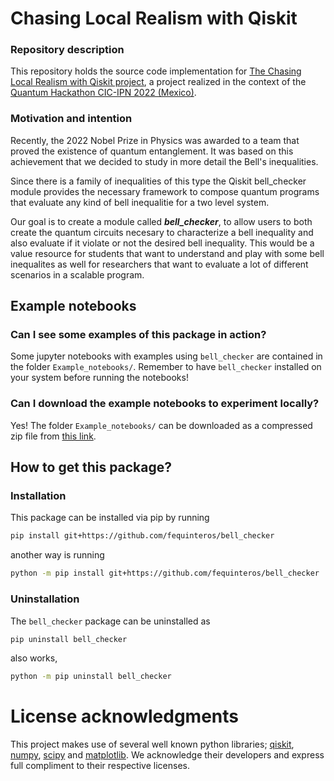 # Chasing Local Realism with Qiskit

### Repository description

This repository holds the source code implementation for [The Chasing Local Realism with Qiskit project](https://qiskitfallfest.hypeinnovation.com/servlet/hype/IMT?documentTableId=396317333666442236&userAction=Browse&templateName=&documentId=6a036544ae39543c84ea2ffe63841209), a project realized in the context of the [Quantum Hackathon CIC-IPN 2022 (Mexico)](https://qiskitfallfest.hypeinnovation.com/servlet/hype/IMT?documentTableId=396317333666442202&userAction=Browse&templateName=&documentId=a239a36c6092232735d7fc1e7e52aa03).

### Motivation and intention

Recently, the 2022 Nobel Prize in Physics was awarded to a team that proved the existence of quantum entanglement. It was based on this achievement that we decided to study in more detail the Bell's inequalities.


Since there is a family of inequalities of this type the Qiskit bell_checker module provides the necessary framework to compose quantum programs that evaluate any kind of bell inequalitie for a two level system. 

Our goal is to create a module called ***bell_checker***, to allow users to both create the quantum circuits necesary to characterize a bell inequality and also evaluate if it violate or not the desired bell inequality. This would be a value resource for students that want to understand and play with some bell inequalites as well for researchers that want to evaluate a lot of different scenarios in a scalable program.

## Example notebooks

### Can I see some examples of this package in action?

Some jupyter notebooks with examples using `bell_checker` are contained in the folder `Example_notebooks/`. Remember to have `bell_checker` installed on your system before running the notebooks!

### Can I download the example notebooks to experiment locally?

Yes! The folder `Example_notebooks/` can be downloaded as a compressed zip file from [this link](https://gitlab.com/fequinteros/bell_checker-/archive/master/bell_checker-master.zip?path=Example_notebooks).


## How to get this package?

### Installation

This package can be installed via pip by running

```sh
pip install git+https://github.com/fequinteros/bell_checker
```
    
another way is running

```sh
python -m pip install git+https://github.com/fequinteros/bell_checker
```
    
### Uninstallation

The `bell_checker` package can be uninstalled as

```sh
pip uninstall bell_checker
```

also works,

```sh
python -m pip uninstall bell_checker
```

# License acknowledgments

This project makes use of several well known python libraries; [qiskit](https://qiskit.org/), [numpy](https://numpy.org/), [scipy](https://www.scipy.org/) and [matplotlib](https://matplotlib.org/). We acknowledge their developers and express full compliment to their respective licenses.

